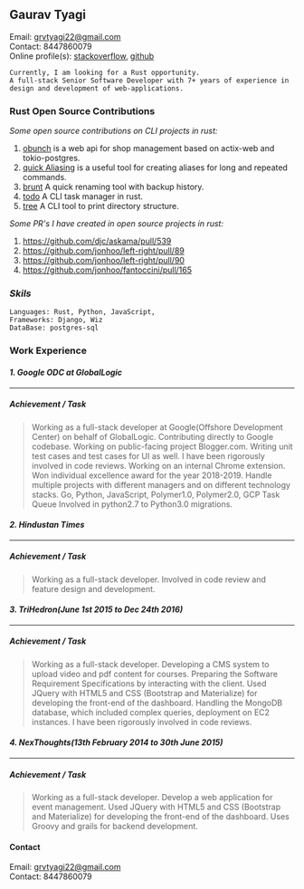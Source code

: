 ## Gaurav Tyagi

Email: grvtyagi22@gmail.com <br>
Contact: 8447860079 <br>
Online profile(s): [stackoverflow](https://stackoverflow.com/users/3405842/grvtyagi), [github](https://github.com/grv07/)
```
Currently, I am looking for a Rust opportunity.
A full-stack Senior Software Developer with 7+ years of experience in
design and development of web-applications.
```

### Rust Open Source Contributions

*Some open source contributions on CLI projects in rust:*
1. [obunch](https://github.com/grv07/obunch) is a web api for shop management based on actix-web and tokio-postgres.
2. [quick Aliasing](https://github.com/grv07/quick-alias) is a useful tool for creating 
   aliases for long and repeated commands.
3. [brunt](https://github.com/grv07/brnt) A quick renaming tool with backup history.
4. [todo](https://github.com/grv07/todo) A CLI task manager in rust.
5. [tree](https://github.com/grv07/tree) A CLI tool to print directory structure.

*Some PR's I have created in open source projects in rust:*

1. https://github.com/djc/askama/pull/539
2. https://github.com/jonhoo/left-right/pull/89
3. https://github.com/jonhoo/left-right/pull/90
4. https://github.com/jonhoo/fantoccini/pull/165


### *Skils*
```
Languages: Rust, Python, JavaScript,
Frameworks: Django, Wiz
DataBase: postgres-sql
```


### **Work Experience**

#### *1. Google ODC at GlobalLogic*
----------------------------------

##### Achievement / Task
> Working as a full-stack developer at Google(Offshore Development Center) on behalf of GlobalLogic.
  Contributing directly to Google codebase.
  Working on public-facing project Blogger.com.
  Writing unit test cases and test cases for UI as well.
  I have been rigorously involved in code reviews.
  Working on an internal Chrome extension.
  Won individual excellence award for the year 2018-2019.
  Handle multiple projects with different managers and on different technology stacks.
  Go, Python, JavaScript, Polymer1.0, Polymer2.0, GCP Task Queue
 Involved in python2.7 to Python3.0 migrations.

#### *2. Hindustan Times*
-----------------------

##### Achievement / Task
> Working as a full-stack developer.
  Involved in code review and feature design and development.

#### *3. TriHedron(June 1st 2015 to Dec 24th 2016)*
------------------------

##### Achievement / Task
> Working as a full-stack developer.
 Developing a CMS system to upload video and pdf content for courses.
 Preparing the Software Requirement Specifications by interacting with the client.
 Used JQuery with HTML5 and CSS (Bootstrap and Materialize) for developing the front-end of the dashboard.
 Handling the MongoDB database, which included complex queries, deployment on EC2 instances.
 I have been rigorously involved in code reviews.


#### *4. NexThoughts(13th February 2014 to 30th June 2015)*
-----------------------------------------------------------
##### Achievement / Task

> Working as a full-stack developer.
  Develop a web application for event management.
  Used JQuery with HTML5 and CSS (Bootstrap and Materialize) for developing the front-end of the dashboard.
  Uses Groovy and grails for backend development.

#### **Contact**

Email: grvtyagi22@gmail.com <br>
Contact: 8447860079
